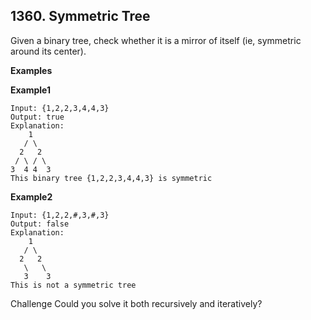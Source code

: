 ## 1360. Symmetric Tree

Given a binary tree, check whether it is a mirror of itself (ie, symmetric around its center).

**Examples**

**Example1**
```
Input: {1,2,2,3,4,4,3}
Output: true
Explanation:
    1
   / \
  2   2
 / \ / \
3  4 4  3
This binary tree {1,2,2,3,4,4,3} is symmetric
```

**Example2**
```
Input: {1,2,2,#,3,#,3}
Output: false
Explanation:
    1
   / \
  2   2
   \   \
   3    3
This is not a symmetric tree
```

Challenge
Could you solve it both recursively and iteratively?